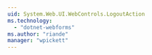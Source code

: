 ```yaml
---
uid: System.Web.UI.WebControls.LogoutAction
ms.technology: 
  - "dotnet-webforms"
ms.author: "riande"
manager: "wpickett"
---
```

